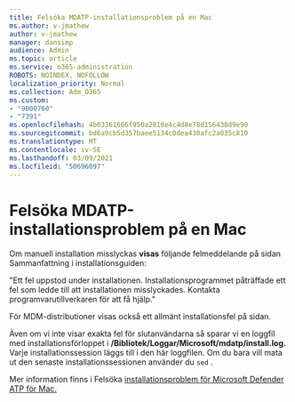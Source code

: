 ```yaml
---
title: Felsöka MDATP-installationsproblem på en Mac
ms.author: v-jmathew
author: v-jmathew
manager: dansimp
audience: Admin
ms.topic: article
ms.service: o365-administration
ROBOTS: NOINDEX, NOFOLLOW
localization_priority: Normal
ms.collection: Adm_O365
ms.custom:
- "9000760"
- "7391"
ms.openlocfilehash: 4b03361666f950a2010e4c4d8e78d156438d9e90
ms.sourcegitcommit: bd6a9cb5d357baee5134c0dea430afc2a035c810
ms.translationtype: MT
ms.contentlocale: sv-SE
ms.lasthandoff: 03/09/2021
ms.locfileid: "50696097"
---
```

# <a name="troubleshoot-mdatp-installation-problems-on-a-mac"></a>Felsöka MDATP-installationsproblem på en Mac

Om manuell installation misslyckas **visas** följande felmeddelande på sidan Sammanfattning i installationsguiden:

"Ett fel uppstod under installationen. Installationsprogrammet påträffade ett fel som ledde till att installationen misslyckades. Kontakta programvarutillverkaren för att få hjälp."

För MDM-distributioner visas också ett allmänt installationsfel på sidan.

Även om vi inte visar exakta fel för slutanvändarna så sparar vi en loggfil med installationsförloppet i **/Bibliotek/Loggar/Microsoft/mdatp/install.log.** Varje installationssession läggs till i den här loggfilen. Om du bara vill mata ut den senaste installationssessionen använder du `sed` .

Mer information finns i Felsöka [installationsproblem för Microsoft Defender ATP för Mac.](https://go.microsoft.com/fwlink/?linkid=2144615)
